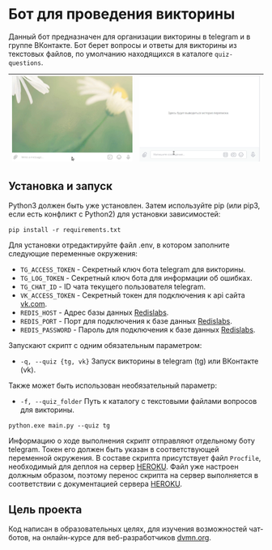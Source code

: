 # Бот для проведения викторины

Данный бот предназначен для организации викторины в telegram и в группе ВКонтакте. Бот берет вопросы и ответы для викторины из текстовых файлов, по умолчанию находящихся в каталоге `quiz-questions`.

![Alt text](demo_tg.gif) | ![Alt text](demo_vk.gif)
------------------------ | ----------------------------

## Установка и запуск

Python3 должен быть уже установлен. Затем используйте pip (или pip3, если есть конфликт с Python2) для установки зависимостей:

```
pip install -r requirements.txt
```

Для установки отредактируйте файл .env, в котором заполните следующие переменные окружения:
- `TG_ACCESS_TOKEN` - Секретный ключ бота telegram для викторины.
- `TG_LOG_TOKEN` - Секретный ключ бота для информации об ошибках.
- `TG_CHAT_ID` - ID чата текущего пользователя telegram.
- `VK_ACCESS_TOKEN` - Секретный токен для подключения к api сайта [vk.com](http://www.vk.com).
- `REDIS_HOST` - Адрес базы данных [Redislabs](https://redislabs.com).
- `REDIS_PORT` - Порт для подключения к базе данных [Redislabs](https://redislabs.com).
- `REDIS_PASSWORD` - Пароль для подключения к базе данных [Redislabs](https://redislabs.com).


Запускают скрипт с одним обязательным параметром:
- `-q, --quiz {tg, vk}`  Запуск викторины в telegram (tg) или ВКонтакте (vk).

Также может быть использован необязательный параметр:
- `-f, --quiz_folder`  Путь к каталогу с текстовыми файлами вопросов для викторины.

```
python.exe main.py --quiz tg
```	

Информацию о ходе выполнения скрипт отправляют отдельному боту telegram. Токен его должен быть указан в соответствующей переменной окружения.
В составе скрипта присутствует файл `Procfile`, необходимый для деплоя на сервер [HEROKU](https://heroku.com). Файл уже настроен должным образом, поэтому перенос скрипта на сервер выполняется в соответствии с документацией сервера [HEROKU](https://devcenter.heroku.com/articles/git).


## Цель проекта

Код написан в образовательных целях, для изучения возможностей чат-ботов, на онлайн-курсе для веб-разработчиков [dvmn.org](https://dvmn.org).
